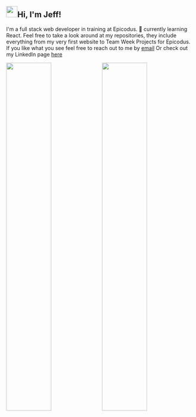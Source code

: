 

<!--
**jeffchiudev/jeffchiudev** is a ✨ _special_ ✨ repository because its `README.md` (this file) appears on your GitHub profile.

Here are some ideas to get you started:

- 🔭 I’m currently working on ...
- 🌱 I’m currently learning ...
- 👯 I’m looking to collaborate on ...
- 🤔 I’m looking for help with ...
- 💬 Ask me about ...
- 📫 How to reach me: ...
- 😄 Pronouns: ...
- ⚡ Fun fact: ...
-->
 <div>
  <h2><img src="https://raw.githubusercontent.com/MartinHeinz/MartinHeinz/master/wave.gif" width="30px">Hi, I'm Jeff!</h2>
  <p>
    I'm a full stack web developer in training at Epicodus. 🌱 currently learning React. Feel free to take a look around at my repositories, they include everything from my very first website to Team Week Projects for Epicodus. If you like what you see feel free to reach out to me by <a href=jeffchiudev@gmail.com.>email</a> Or check out my LinkedIn page <a href =https://www.linkedin.com/in/jeff-chiu-developer/>here</a>
  </p>
</div>
<div>
 <img style="display:inline-block" src="https://github-readme-stats.vercel.app/api/?username=jeffchiudev&show_icons=true&theme=tokyonight&hide_border=true" width="49%"/>
 <img style="display:inline-block; float:right" src="https://github-readme-stats.vercel.app/api/top-langs/?username=jeffchiudev&show_icons=true&theme=tokyonight&layout=compact&hide_border=true&hide=smalltalk" width="49%"/>
</div>
